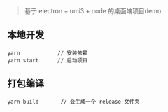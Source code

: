 > 基于 electron + umi3 + node 的桌面端项目demo

## 本地开发

```
yarn            // 安装依赖
yarn start      // 启动项目
```

## 打包编译
```
yarn build       // 会生成一个 release 文件夹
```
